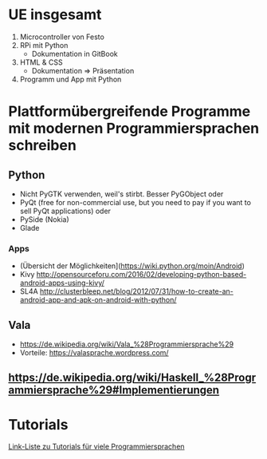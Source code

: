 # UE insgesamt
1. Microcontroller von Festo
1. RPi mit Python
	* Dokumentation in GitBook
1. HTML & CSS
	* Dokumentation => Präsentation
1. Programm und App mit Python


# Plattformübergreifende Programme mit modernen Programmiersprachen schreiben

## Python

* Nicht PyGTK verwenden, weil's stirbt. Besser PyGObject oder
* PyQt (free for non-commercial use, but you need to pay if you want to sell PyQt applications) oder
* PySide (Nokia)
* Glade

### Apps
* (Übersicht der Möglichkeiten](https://wiki.python.org/moin/Android)
* Kivy http://opensourceforu.com/2016/02/developing-python-based-android-apps-using-kivy/
* SL4A http://clusterbleep.net/blog/2012/07/31/how-to-create-an-android-app-and-apk-on-android-with-python/

## Vala
* https://de.wikipedia.org/wiki/Vala_%28Programmiersprache%29
* Vorteile: https://valasprache.wordpress.com/

## https://de.wikipedia.org/wiki/Haskell_%28Programmiersprache%29#Implementierungen

# Tutorials
[Link-Liste zu Tutorials für viele Programmiersprachen](https://wiki.ubuntuusers.de/Links/Programmierung/)


